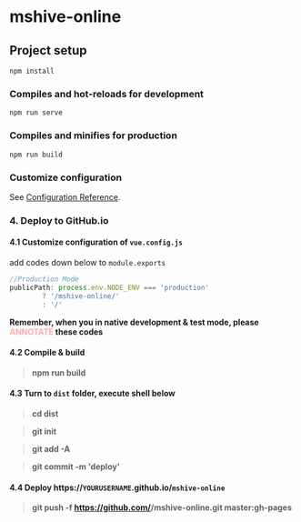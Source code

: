 # mshive-online

## Project setup
```
npm install
```

### Compiles and hot-reloads for development
```
npm run serve
```

### Compiles and minifies for production
```
npm run build
```

### Customize configuration
See [Configuration Reference](https://cli.vuejs.org/config/).

### 4. Deploy to GitHub.io

#### 4.1 Customize configuration of `vue.config.js`
add codes down below to `module.exports`
```javascript
//Production Mode
publicPath: process.env.NODE_ENV === 'production'
        ? '/mshive-online/'
        : '/'
```
<strong>Remember, when you in native development & test mode, please <font color="#ffaaaa">ANNOTATE</font> these codes<strong>
#### 4.2 Compile & build
>npm run build

#### 4.3 Turn to `dist` folder, execute shell below
>cd dist

>git init

>git add -A

>git commit -m 'deploy'

#### 4.4 Deploy https://`YOURUSERNAME`.github.io/`mshive-online`
>git push -f https://github.com/<USERNAME>/mshive-online.git master:gh-pages
